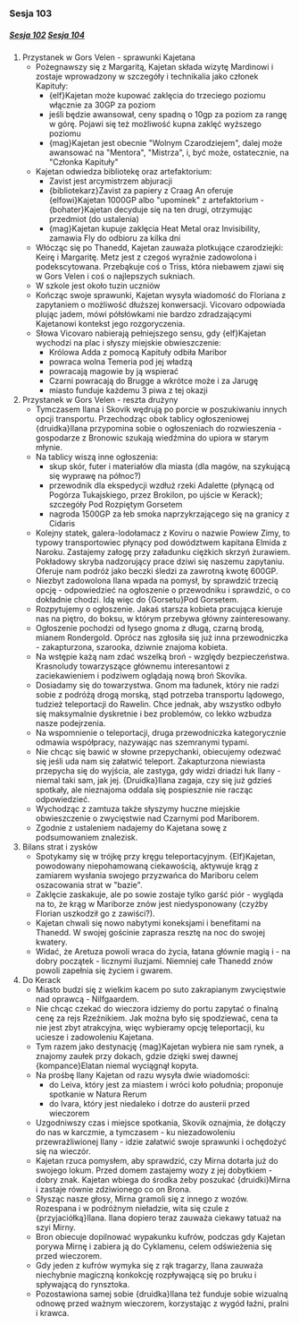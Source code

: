 ### Sesja 103
##### [Sesja 102](#sesja-102) [Sesja 104](#sesja-104)
1. Przystanek w Gors Velen - sprawunki Kajetana
    - Pożegnawszy się z Margaritą, Kajetan składa wizytę Mardinowi i zostaje wprowadzony w szczegóły i technikalia jako członek Kapituły:
        - {elf}Kajetan może kupować zaklęcia do trzeciego poziomu włącznie za 30GP za poziom
        - jeśli będzie awansował, ceny spadną o 10gp za poziom za rangę w górę. Pojawi się też możliwość kupna zaklęć wyższego poziomu
        - {mag}Kajetan jest obecnie "Wolnym Czarodziejem", dalej może awansować na "Mentora", "Mistrza", i, być może, ostatecznie, na "Członka Kapituły"
    - Kajetan odwiedza bibliotekę oraz artefaktorium:
        - Zavist jest arcymistrzem abjuracji
        - {bibliotekarz}Zavist za papiery z Craag An oferuje {elfowi}Kajetan 1000GP albo "upominek" z artefaktorium - {bohater}Kajetan decyduje się na ten drugi, otrzymując przedmiot (do ustalenia)
        - {mag}Kajetan kupuje zaklęcia Heat Metal oraz Invisibility, zamawia Fly do odbioru za kilka dni
    - Włócząc się po Thanedd, Kajetan zauważa plotkujące czarodziejki: Keirę i Margaritę. Metz jest z czegoś wyraźnie zadowolona i podekscytowana. Przebąkuje coś o Triss, która niebawem zjawi się w Gors Velen i coś o najlepszych sukniach.
    - W szkole jest około tuzin uczniów
    - Kończąc swoje sprawunki, Kajetan wysyła wiadomość do Floriana z zapytaniem o możliwość dłuższej konwersacji. Vicovaro odpowiada plując jadem, mówi półsłówkami nie bardzo zdradzającymi Kajetanowi kontekst jego rozgoryczenia.
    - Słowa Vicovaro nabierają pełniejszego sensu, gdy {elf}Kajetan wychodzi na plac i słyszy miejskie obwieszczenie:
        - Królowa Adda z pomocą Kapituły odbiła Maribor
        - powraca wolna Temeria pod jej władzą
        - powracają magowie by ją wspierać
        - Czarni powracają do Brugge a wkrótce może i za Jarugę
        - miasto funduje każdemu 3 piwa z tej okazji
2. Przystanek w Gors Velen - reszta drużyny
    - Tymczasem Ilana i Skovik wędrują po porcie w poszukiwaniu innych opcji transportu. Przechodząc obok tablicy ogłoszeniowej {druidka}Ilana przypomina sobie o ogłoszeniach do rozwieszenia - gospodarze z Bronowic szukają wiedźmina do upiora w starym młynie.
    - Na tablicy wiszą inne ogłoszenia:
        - skup skór, futer i materiałów dla miasta (dla magów, na szykującą się wyprawę na północ?)
        - przewodnik dla ekspedycji wzdłuż rzeki Adalette (płynącą od Pogórza Tukajskiego, przez Brokilon, po ujście w Kerack); szczegóły Pod Rozpiętym Gorsetem
        - nagroda 1500GP za łeb smoka naprzykrzającego się na granicy z Cidaris
    - Kolejny statek, galera-lodołamacz z Koviru o nazwie Powiew Zimy, to typowy transportowiec płynący pod dowództwem kapitana Elmida z Naroku. Zastajemy załogę przy załadunku ciężkich skrzyń żurawiem. Pokładowy skryba nadzorujący prace dziwi się naszemu zapytaniu. Oferuje nam podróż jako beczki śledzi za zawrotną kwotę 600GP.
    - Niezbyt zadowolona Ilana wpada na pomysł, by sprawdzić trzecią opcję - odpowiedzieć na ogłoszenie o przewodniku i sprawdzić, o co dokładnie chodzi. Idą więc do {Gorsetu}Pod Gorsetem.
    - Rozpytujemy o ogłoszenie. Jakaś starsza kobieta pracująca kieruje nas na piętro, do boksu, w którym przebywa główny zainteresowany.
    - Ogłoszenie pochodzi od łysego gnoma z długą, czarną brodą, mianem Rondergold. Oprócz nas zgłosiła się już inna przewodniczka - zakapturzona, szarooka, dziwnie znajoma kobieta.
    - Na wstępie każą nam zdać wszelką broń - względy bezpieczeństwa. Krasnoludy towarzyszące głównemu interesantowi z zaciekawieniem i podziwem oglądają nową broń Skovika.
    - Dosiadamy się do towarzystwa. Gnom ma ładunek, który nie radzi sobie z podróżą drogą morską, stąd potrzeba transportu lądowego, tudzież teleportacji do Rawelin. Chce jednak, aby wszystko odbyło się maksymalnie dyskretnie i bez problemów, co lekko wzbudza nasze podejrzenia.
    - Na wspomnienie o teleportacji, druga przewodniczka kategorycznie odmawia współpracy, nazywając nas szemranymi typami.
    - Nie chcąc się bawić w słowne przepychanki, obiecujemy odezwać się jeśli uda nam się załatwić teleport. Zakapturzona niewiasta przepycha się do wyjścia, ale zastyga, gdy widzi driadzi łuk Ilany - niemal taki sam, jak jej. {Druidka}Ilana zagaja, czy się już gdzieś spotkały, ale nieznajoma oddala się pospiesznie nie racząc odpowiedzieć.
    - Wychodząc z zamtuza także słyszymy huczne miejskie obwieszczenie o zwycięstwie nad Czarnymi pod Mariborem.
    - Zgodnie z ustaleniem nadajemy do Kajetana sowę z podsumowaniem znalezisk.
3. Bilans strat i zysków
    - Spotykamy się w trójkę przy kręgu teleportacyjnym. {Elf}Kajetan, powodowany niepohamowaną ciekawością, aktywuje krąg z zamiarem wysłania swojego przyzwańca do Mariboru celem oszacowania strat w "bazie".
    - Zaklęcie zaskakuje, ale po sowie zostaje tylko garść piór - wygląda na to, że krąg w Mariborze znów jest niedysponowany (czyżby Florian uszkodził go z zawiści?).
    - Kajetan chwali się nowo nabytymi koneksjami i benefitami na Thanedd. W swojej gościnie zaprasza resztę na noc do swojej kwatery.
    - Widać, że Aretuza powoli wraca do życia, łatana głównie magią i - na dobry początek - licznymi iluzjami. Niemniej całe Thanedd znów powoli zapełnia się życiem i gwarem.
4. Do Kerack
    - Miasto budzi się z wielkim kacem po suto zakrapianym zwycięstwie nad oprawcą - Nilfgaardem.
    - Nie chcąc czekać do wieczora idziemy do portu zapytać o finalną cenę za rejs Rzeźnikiem. Jak można było się spodziewać, cena ta nie jest zbyt atrakcyjna, więc wybieramy opcję teleportacji, ku uciesze i zadowoleniu Kajetana.
    - Tym razem jako destynację {mag}Kajetan wybiera nie sam rynek, a znajomy zaułek przy dokach, gdzie dzięki swej dawnej {kompance}Elatan niemal wyciągnął kopyta.
    - Na prośbę Ilany Kajetan od razu wysyła dwie wiadomości:
        - do Leiva, który jest za miastem i wróci koło południa; proponuje spotkanie w Natura Rerum
        - do Ivara, który jest niedaleko i dotrze do austerii przed wieczorem
    - Uzgodniwszy czas i miejsce spotkania, Skovik oznajmia, że dołączy do nas w karczmie, a tymczasem - ku niezadowoleniu przewrażliwionej Ilany - idzie załatwić swoje sprawunki i ochędożyć się na wieczór.
    - Kajetan rzuca pomysłem, aby sprawdzić, czy Mirna dotarła już do swojego lokum. Przed domem zastajemy wozy z jej dobytkiem - dobry znak. Kajetan wbiega do środka żeby poszukać {druidki}Mirna i zastaje równie zdziwionego co on Brona.
    - Słysząc nasze głosy, Mirna gramoli się z innego z wozów. Rozespana i w podróżnym nieładzie, wita się czule z {przyjaciółką}Ilana. Ilana dopiero teraz zauważa ciekawy tatuaż na szyi Mirny.
    - Bron obiecuje dopilnować wypakunku kufrów, podczas gdy Kajetan porywa Mirnę i zabiera ją do Cyklamenu, celem odświeżenia się przed wieczorem.
    - Gdy jeden z kufrów wymyka się z rąk tragarzy, Ilana zauważa niechybnie magiczną konkokcję rozpływającą się po bruku i spływającą do rynsztoka.
    - Pozostawiona samej sobie {druidka}Ilana też funduje sobie wizualną odnowę przed ważnym wieczorem, korzystając z wygód łaźni, pralni i krawca.